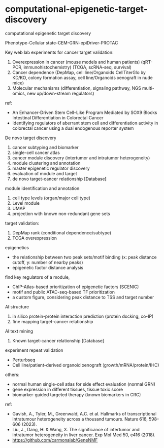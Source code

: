 # computational-epigenetic-target-discovery
computational epigenetic target discovery

Phenotype-Cellular state-CEM-GRN-epiDriver-PROTAC

Key web lab experiments for cancer target validation:
1. Overexpression in cancer (mouse models and human patients) (qRT-PCR, immunohistochemistry) (TCGA, scRNA-seq, survival)
2. Cancer dependence (DepMap, cell line/Organoids CellTiterGlo by KD/KO, colony formation assay, cell line/Organoids xenograft in nude mice)
3. Molecular mechanisms (differentiation, signaling pathway, NGS multi-omics, new up/down-stream regulators)

ref:
- An Enhancer-Driven Stem Cell–Like Program Mediated by SOX9 Blocks Intestinal Differentiation in Colorectal Cancer
- Identifying regulators of aberrant stem cell and differentiation activity in colorectal cancer using a dual endogenous reporter system

De novo target discovery
1. cancer subtyping and biomarker
2. single-cell cancer atlas
3. cancer module discovery (intertumor and intratumor heterogeneity)
4. module clustering and annotation
5. master epigenetic regulator discovery
6. evaluation of module and target
7. de novo target-cancer relationship [Database]

module identification and annotation
1. cell type levels (organ/major cell type)
2. Level module
3. UMAP
4. projection with known non-redundant gene sets

target validation:
1. DepMap rank (conditional dependence/subtype)
2. TCGA overexpression

epigenetics
- the relationship between two peak sets/motif binding (x: peak distance cutoff, y: number of nearby peaks)
- epigenetic factor distance analysis

find key regulators of a module,
- ChIP-Atlas-based prioritization of epigenetic factors (SCENIC)
- motif and public ATAC-seq-based TF prioritization
- a custom figure, considering peak distance to TSS and target number

AI structure
1. in silico protein-protein interaction prediction (protein docking, co-IP)
2. fine mapping target-cancer relationship

AI text mining
1. Known target-cancer relationship [Database]

experiment repeat validation 
- Perturbseq
- Cell line/patient-derived organoid xenograft (growth/mRNA/protein/IHC)

others:
- normal human single-cell atlas for side effect evaluation (normal GRN)
- gene expression in different tissues, tissue toxic score
- biomarker-guided targeted therapy (known biomarkers in CRC)

ref:
- Gavish, A., Tyler, M., Greenwald, A.C. et al. Hallmarks of transcriptional intratumour heterogeneity across a thousand tumours. Nature 618, 598–606 (2023). 
- Liu, J., Dang, H. & Wang, X. The significance of intertumor and intratumor heterogeneity in liver cancer. Exp Mol Med 50, e416 (2018). 
- https://github.com/carmonalab/GeneNMF
